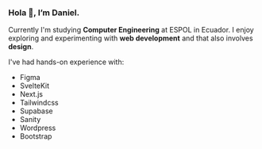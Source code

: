 ### Hola 👋, I’m Daniel.

Currently I'm studying __Computer Engineering__ at ESPOL in Ecuador. I enjoy exploring and experimenting with __web development__ and that also involves __design__.

I've had hands-on experience with:

- Figma
- SvelteKit
- Next.js
- Tailwindcss
- Supabase
- Sanity
- Wordpress
- Bootstrap
